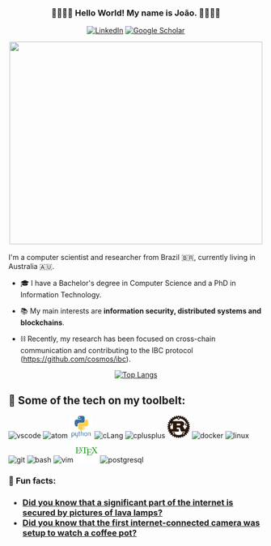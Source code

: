 
<div align="center"> 
  <h3> 🔹🔹🔹🔹 Hello World! My name is João. 🔹🔹🔹🔹 </h3> 
</div>

<div align="center"> 
  
[![LinkedIn](https://img.shields.io/badge/-Connect%20with%20me%20on%20LinkedIn-blue?style=flat&logo=Linkedin&logoColor=white&link=https://www.linkedin.com/in/joaochervinski/)](https://www.linkedin.com/in/joaochervinski/)
[![Google Scholar](https://img.shields.io/badge/Check%20out%20my%20research%20on%20Google%20Scholar-4285F4?style=flat&logo=google-scholar&logoColor=white&link=https://scholar.google.com.au/citations?hl=en&user=AQ3uC20AAAAJ&view_op=list_works)](https://scholar.google.com.au/citations?hl=en&user=AQ3uC20AAAAJ&view_op=list_works)

<img src="assets/cyberpunk_samurai.gif?raw=true" width="500" height="400">

</div>



I'm a computer scientist and researcher from Brazil 🇧🇷, currently living in Australia 🇦🇺.

- 🎓 I have a Bachelor's degree in Computer Science and a PhD in Information Technology.

- 📚 My main interests are **information security, distributed systems and blockchains**. 

- ⛓️ Recently, my research has been focused on cross-chain communication and contributing to the IBC protocol (https://github.com/cosmos/ibc).
  

<div align="center"> 
  
[![Top Langs](https://github-readme-stats-joaotavs-projects.vercel.app/api/top-langs/?username=joaotav&layout=compact&theme=transparent&hide_progress=true)](https://github.com/joaotav/github-readme-stats)

</div>
  
<h2> 🔧 Some of the tech on my toolbelt: </h2>
<p align="left">
<img src="https://cdn.jsdelivr.net/gh/devicons/devicon/icons/vscode/vscode-original.svg" alt="vscode" width="45" height="45"/>
<img src="https://cdn.jsdelivr.net/gh/devicons/devicon/icons/atom/atom-original.svg" alt="atom" width="45" height="45" />       
<img src="https://raw.githubusercontent.com/devicons/devicon/master/icons/python/python-original-wordmark.svg" alt="python" width="45" height="45"/>
<img src="https://cdn.jsdelivr.net/gh/devicons/devicon/icons/c/c-original.svg" alt="cLang" width="45" height="45"/>
<img src="https://cdn.jsdelivr.net/gh/devicons/devicon/icons/cplusplus/cplusplus-original.svg" alt="cplusplus" width="45" height="45"/>
<img src="assets/rust-bg.svg" alt="rustc" width="45" height="45" />       
<img src="https://cdn.jsdelivr.net/gh/devicons/devicon/icons/docker/docker-original.svg" alt="docker" width="45" height="45"/>
<img src="https://cdn.jsdelivr.net/gh/devicons/devicon/icons/linux/linux-original.svg" alt="linux" width="45" height="45"/>       
<img src="https://cdn.jsdelivr.net/gh/devicons/devicon/icons/git/git-original.svg" alt="git" width="45" height="45"/>
<img src="https://cdn.jsdelivr.net/gh/devicons/devicon/icons/bash/bash-original.svg" alt="bash" width="45" height="45"/>
<img src="https://cdn.jsdelivr.net/gh/devicons/devicon@latest/icons/vim/vim-original.svg" alt="vim" width="45" height="45" />
<img src="assets/latex-original.svg" alt="latex" width="45" height="45" />
<img src="https://cdn.jsdelivr.net/gh/devicons/devicon@latest/icons/postgresql/postgresql-original.svg" alt="postgresql" width="45" height="45" />        
</p>

<h3> 🤯 Fun facts: <h3/>

- [Did you know that a significant part of the internet is secured by pictures of lava lamps?](https://www.cloudflare.com/learning/ssl/lava-lamp-encryption/)
- [Did you know that the first internet-connected camera was setup to watch a coffee pot?](https://www.cl.cam.ac.uk/coffee/qsf/cacm200107.html)
